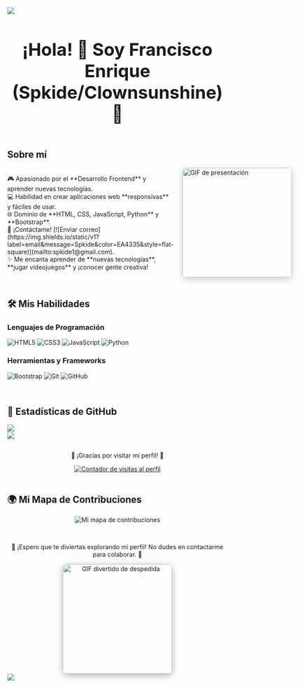 <!-- Divisor horizontal -->
<img src="https://user-images.githubusercontent.com/73097560/115834477-dbab4500-a447-11eb-908a-139a6edaec5c.gif">

<!-- Título -->
<div id="user-content-toc" align="center">
  <h1 style="display: inline-block; font-size: 2.5rem;">¡Hola! 👋 Soy Francisco Enrique (Spkide/Clownsunshine) 🌟</h1>
</div>

<!-- Sobre mí -->
## Sobre mí

<div style="display: flex; align-items: center; gap: 20px;">
  <div style="flex: 1;">
    <p>
    🎮 Apasionado por el **Desarrollo Frontend** y aprender nuevas tecnologías.  
    <br>💻 Habilidad en crear aplicaciones web **responsivas** y fáciles de usar.  
    <br>🌐 Dominio de **HTML, CSS, JavaScript, Python** y **Bootstrap**.  
    <br>📧 ¡Contáctame! [![Enviar correo](https://img.shields.io/static/v1?label=email&message=Spkide&color=EA4335&style=flat-square)](mailto:spkide1@gmail.com).  
    <br>✨ Me encanta aprender de **nuevas tecnologías**, **jugar videojuegos** y ¡conocer gente creativa!  
    </p>
  </div>
  <img src="https://media4.giphy.com/media/v1.Y2lkPTc5MGI3NjExZGFqcW0xeDJmbzV3bTJqc3I3Z2N4am5sM3N6dDRteWhtaW0zd3Z2cyZlcD12MV9pbnRlcm5hbF9naWZfYnlfaWQmY3Q9Zw/1v2lXOfPBqKygjlkCM/giphy.webp" alt="GIF de presentación" style="width: 250px; border-radius: 10px; box-shadow: 0px 4px 15px rgba(0, 0, 0, 0.2);">
</div>

<br>

<!-- Sección de habilidades -->
## 🛠️ Mis Habilidades

### Lenguajes de Programación
![HTML5](https://img.shields.io/badge/HTML-E34F26?style=flat-square&logo=HTML5&logoColor=white)
![CSS3](https://img.shields.io/badge/CSS-1572B6?style=flat-square&logo=CSS3&logoColor=white)
![JavaScript](https://img.shields.io/badge/JavaScript-F7DF1E?style=flat-square&logo=JavaScript&logoColor=white)
![Python](https://img.shields.io/badge/Python-3776AB?style=flat-square&logo=Python&logoColor=white)

### Herramientas y Frameworks
![Bootstrap](https://img.shields.io/badge/Bootstrap-563D7C?style=flat-square&logo=Bootstrap&logoColor=white)
![Git](https://img.shields.io/badge/Git-F05032?style=flat-square&logo=Git&logoColor=white)
![GitHub](https://img.shields.io/badge/GitHub-181717?style=flat-square&logo=GitHub&logoColor=white)

<br>

<!-- Visitas y stats de GitHub -->
## 🌟 Estadísticas de GitHub

<p align="left">
  <img align="left" src="https://github-readme-stats.vercel.app/api?username=spkide&theme=dark&show_icons=true&count_private=true" />
  <br>
  <img align="left" src="https://github-readme-streak-stats.herokuapp.com/?user=spkide&theme=dark&hide_border=false" /> 
</p>

<br clear="both">

<!-- Contador de visitas al perfil con efectos -->
<div align="center">
  <p>🎉 ¡Gracias por visitar mi perfil! 🎉</p>
  <a href="https://visitcount.itsvg.in"><img src="https://visitcount.itsvg.in/api?id=spkide&label=Visitas%20al%20Perfil&color=1&pretty=false" alt="Contador de visitas al perfil" /></a>
</div>

<br>

<!-- Mapa interactivo -->
## 🌍 Mi Mapa de Contribuciones

<p align="center">
  <img src="https://github-contribution-stats.vercel.app/api?username=spkide&show_icons=true&count_private=true&hide_border=true&theme=dark" alt="Mi mapa de contribuciones">
</p>

<br>

<!-- Footer y despedida -->
<div align="center">
  <p>🎈 ¡Espero que te diviertas explorando mi perfil! No dudes en contactarme para colaborar. 💬</p>
  <img src="https://media3.giphy.com/media/v1.Y2lkPTc5MGI3NjExZGFjcDJfM2M5d2dxMmZrMndvcG9kY3h3eWhzOGplY3VxNHBqenMwNiZjdD0zJHRE7ywqgNsdkkXA/giphy.gif" alt="GIF divertido de despedida" style="width: 250px; border-radius: 10px; box-shadow: 0px 4px 15px rgba(0, 0, 0, 0.3);">
</div>

<!-- Divisor horizontal -->
<img src="https://user-images.githubusercontent.com/73097560/115834477-dbab4500-a447-11eb-908a-139a6edaec5c.gif">
